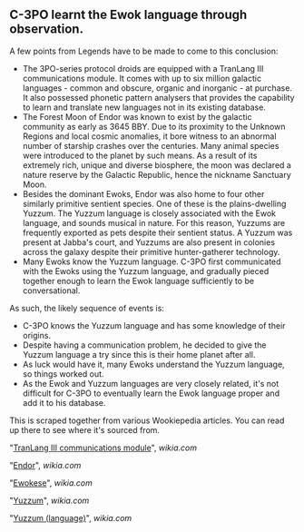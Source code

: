 ## C-3PO learnt the Ewok language through observation. ##

A few points from Legends have to be made to come to this conclusion:

 - The 3PO-series protocol droids are equipped with a TranLang III communications module. It comes with up to six million galactic languages - common and obscure, organic and inorganic - at purchase. It also possessed phonetic pattern analysers that provides the capability to learn and translate new languages not in its existing database.
 - The Forest Moon of Endor was known to exist by the galactic community as early as 3645 BBY. Due to its proximity to the Unknown Regions and local cosmic anomalies, it bore witness to an abnormal number of starship crashes over the centuries. Many animal species were introduced to the planet by such means. As a result of its extremely rich, unique and diverse biosphere, the moon was declared a nature reserve by the Galactic Republic, hence the nickname Sanctuary Moon.
 - Besides the dominant Ewoks, Endor was also home to four other similarly primitive sentient species. One of these is the plains-dwelling Yuzzum. The Yuzzum language is closely associated with the Ewok language, and sounds musical in nature. For this reason, Yuzzums are frequently exported as pets despite their sentient status. A Yuzzum was present at Jabba's court, and Yuzzums are also present in colonies across the galaxy despite their primitive hunter-gatherer technology.
 - Many Ewoks know the Yuzzum language. C-3PO first communicated with the Ewoks using the Yuzzum language, and gradually pieced together enough to learn the Ewok language sufficiently to be conversational.

As such, the likely sequence of events is:

 - C-3PO knows the Yuzzum language and has some knowledge of their origins.
 - Despite having a communication problem, he decided to give the Yuzzum language a try since this is their home planet after all.
 - As luck would have it, many Ewoks understand the Yuzzum language, so things worked out.
 - As the Ewok and Yuzzum languages are very closely related, it's not difficult for C-3PO to eventually learn the Ewok language proper and add it to his database.

This is scraped together from various Wookiepedia articles. You can read up there to see where it's sourced from.

"[TranLang III communications module](http://starwars.wikia.com/wiki/TranLang_III_communications_module)", *wikia.com*

"[Endor](http://starwars.wikia.com/wiki/Endor/Legends)", *wikia.com*

"[Ewokese](http://starwars.wikia.com/wiki/Ewokese/Legends)", *wikia.com*

"[Yuzzum](http://starwars.wikia.com/wiki/Yuzzum/Legends)", *wikia.com*

"[Yuzzum (language)](http://starwars.wikia.com/wiki/Yuzzum_language)", *wikia.com*